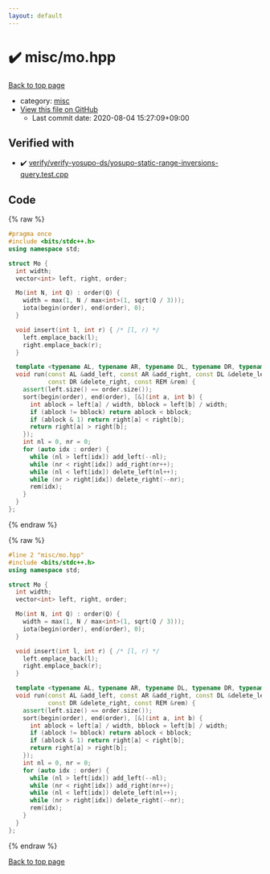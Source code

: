```yaml
---
layout: default
---
```


<!-- mathjax config similar to math.stackexchange -->
<script type="text/javascript" async
  src="https://cdnjs.cloudflare.com/ajax/libs/mathjax/2.7.5/MathJax.js?config=TeX-MML-AM_CHTML">
</script>
<script type="text/x-mathjax-config">
  MathJax.Hub.Config({
    TeX: { equationNumbers: { autoNumber: "AMS" }},
    tex2jax: {
      inlineMath: [ ['$','$'] ],
      processEscapes: true
    },
    "HTML-CSS": { matchFontHeight: false },
    displayAlign: "left",
    displayIndent: "2em"
  });
</script>

<script type="text/javascript" src="https://cdnjs.cloudflare.com/ajax/libs/jquery/3.4.1/jquery.min.js"></script>
<script src="https://cdn.jsdelivr.net/npm/jquery-balloon-js@1.1.2/jquery.balloon.min.js" integrity="sha256-ZEYs9VrgAeNuPvs15E39OsyOJaIkXEEt10fzxJ20+2I=" crossorigin="anonymous"></script>
<script type="text/javascript" src="../../assets/js/copy-button.js"></script>
<link rel="stylesheet" href="../../assets/css/copy-button.css" />


# :heavy_check_mark: misc/mo.hpp

<a href="../../index.html">Back to top page</a>

* category: <a href="../../index.html#bc957e26ff41470c556ee5d09e96880b">misc</a>
* <a href="{{ site.github.repository_url }}/blob/master/misc/mo.hpp">View this file on GitHub</a>
    - Last commit date: 2020-08-04 15:27:09+09:00




## Verified with

* :heavy_check_mark: <a href="../../verify/verify/verify-yosupo-ds/yosupo-static-range-inversions-query.test.cpp.html">verify/verify-yosupo-ds/yosupo-static-range-inversions-query.test.cpp</a>


## Code

<a id="unbundled"></a>
{% raw %}
```cpp
#pragma once
#include <bits/stdc++.h>
using namespace std;

struct Mo {
  int width;
  vector<int> left, right, order;

  Mo(int N, int Q) : order(Q) {
    width = max(1, N / max<int>(1, sqrt(Q / 3)));
    iota(begin(order), end(order), 0);
  }

  void insert(int l, int r) { /* [l, r) */
    left.emplace_back(l);
    right.emplace_back(r);
  }

  template <typename AL, typename AR, typename DL, typename DR, typename REM>
  void run(const AL &add_left, const AR &add_right, const DL &delete_left,
           const DR &delete_right, const REM &rem) {
    assert(left.size() == order.size());
    sort(begin(order), end(order), [&](int a, int b) {
      int ablock = left[a] / width, bblock = left[b] / width;
      if (ablock != bblock) return ablock < bblock;
      if (ablock & 1) return right[a] < right[b];
      return right[a] > right[b];
    });
    int nl = 0, nr = 0;
    for (auto idx : order) {
      while (nl > left[idx]) add_left(--nl);
      while (nr < right[idx]) add_right(nr++);
      while (nl < left[idx]) delete_left(nl++);
      while (nr > right[idx]) delete_right(--nr);
      rem(idx);
    }
  }
};
```
{% endraw %}

<a id="bundled"></a>
{% raw %}
```cpp
#line 2 "misc/mo.hpp"
#include <bits/stdc++.h>
using namespace std;

struct Mo {
  int width;
  vector<int> left, right, order;

  Mo(int N, int Q) : order(Q) {
    width = max(1, N / max<int>(1, sqrt(Q / 3)));
    iota(begin(order), end(order), 0);
  }

  void insert(int l, int r) { /* [l, r) */
    left.emplace_back(l);
    right.emplace_back(r);
  }

  template <typename AL, typename AR, typename DL, typename DR, typename REM>
  void run(const AL &add_left, const AR &add_right, const DL &delete_left,
           const DR &delete_right, const REM &rem) {
    assert(left.size() == order.size());
    sort(begin(order), end(order), [&](int a, int b) {
      int ablock = left[a] / width, bblock = left[b] / width;
      if (ablock != bblock) return ablock < bblock;
      if (ablock & 1) return right[a] < right[b];
      return right[a] > right[b];
    });
    int nl = 0, nr = 0;
    for (auto idx : order) {
      while (nl > left[idx]) add_left(--nl);
      while (nr < right[idx]) add_right(nr++);
      while (nl < left[idx]) delete_left(nl++);
      while (nr > right[idx]) delete_right(--nr);
      rem(idx);
    }
  }
};

```
{% endraw %}

<a href="../../index.html">Back to top page</a>

